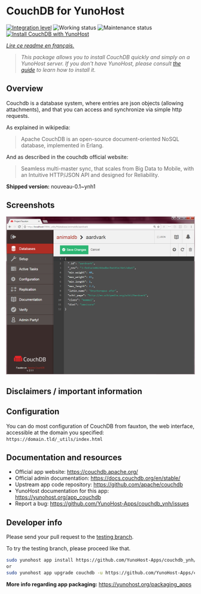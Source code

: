 <!--
N.B.: This README was automatically generated by https://github.com/YunoHost/apps/tree/master/tools/README-generator
It shall NOT be edited by hand.
-->

# CouchDB for YunoHost

[![Integration level](https://dash.yunohost.org/integration/couchdb.svg)](https://dash.yunohost.org/appci/app/couchdb) ![Working status](https://ci-apps.yunohost.org/ci/badges/couchdb.status.svg) ![Maintenance status](https://ci-apps.yunohost.org/ci/badges/couchdb.maintain.svg)
[![Install CouchDB with YunoHost](https://install-app.yunohost.org/install-with-yunohost.svg)](https://install-app.yunohost.org/?app=couchdb)

*[Lire ce readme en français.](./README_fr.md)*

> *This package allows you to install CouchDB quickly and simply on a YunoHost server.
If you don't have YunoHost, please consult [the guide](https://yunohost.org/#/install) to learn how to install it.*

## Overview

Couchdb is a database system, where entries are json objects (allowing attachments), and that you can access and synchronize via simple http requests.

As explained in wikipedia:
> Apache CouchDB is an open-source document-oriented NoSQL database, implemented in Erlang.

And as described in the couchdb official website:
> Seamless multi-master sync, that scales from Big Data to Mobile, with an Intuitive HTTP/JSON API and designed for Reliability.


**Shipped version:** nouveau-0.1~ynh1

## Screenshots

![Screenshot of CouchDB](./doc/screenshots/Apache_CouchDB_v2.1.1_Fauxton_Console.png)

## Disclaimers / important information

## Configuration

You can do most configuration of CouchDB from fauxton, the web interface, accessible at the domain you specified: `https://domain.tld/_utils/index.html`

## Documentation and resources

* Official app website: <https://couchdb.apache.org/>
* Official admin documentation: <https://docs.couchdb.org/en/stable/>
* Upstream app code repository: <https://github.com/apache/couchdb>
* YunoHost documentation for this app: <https://yunohost.org/app_couchdb>
* Report a bug: <https://github.com/YunoHost-Apps/couchdb_ynh/issues>

## Developer info

Please send your pull request to the [testing branch](https://github.com/YunoHost-Apps/couchdb_ynh/tree/testing).

To try the testing branch, please proceed like that.

``` bash
sudo yunohost app install https://github.com/YunoHost-Apps/couchdb_ynh/tree/testing --debug
or
sudo yunohost app upgrade couchdb -u https://github.com/YunoHost-Apps/couchdb_ynh/tree/testing --debug
```

**More info regarding app packaging:** <https://yunohost.org/packaging_apps>
